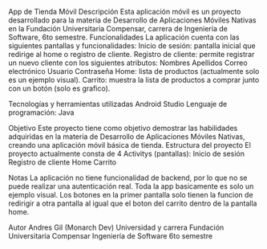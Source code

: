 App de Tienda Móvil
Descripción
Esta aplicación móvil es un proyecto desarrollado para la materia de Desarrollo de Aplicaciones Móviles Nativas en la Fundación Universitaria Compensar, carrera de Ingeniería de Software, 6to semestre.
Funcionalidades
La aplicación cuenta con las siguientes pantallas y funcionalidades:
Inicio de sesión: pantalla inicial que redirige al home o registro de cliente.
Registro de cliente: permite registrar un nuevo cliente con los siguientes atributos:
Nombres
Apellidos
Correo electrónico
Usuario
Contraseña
Home: lista de productos (actualmente solo es un ejemplo visual).
Carrito: muestra la lista de productos a comprar junto con un botón (solo es grafico).

Tecnologías y herramientas utilizadas
Android Studio
Lenguaje de programación: Java

Objetivo
Este proyecto tiene como objetivo demostrar las habilidades adquiridas en la materia de Desarrollo de Aplicaciones Móviles Nativas, creando una aplicación móvil básica de tienda.
Estructura del proyecto
El proyecto actualmente consta de 4 Activitys (pantallas):
Inicio de sesión
Registro de cliente
Home
Carrito

Notas
La aplicación no tiene funcionalidad de backend, por lo que no se puede realizar una autenticación real.
Toda la app basicamente es solo un ejemplo visual.
Los botones en la primer pantalla solo tienen la funcion de redirigir a otra pantalla al igual que el boton del carrito dentro de la pantalla home.

Autor
Andres Gil (Monarch Dev)
Universidad y carrera
Fundación Universitaria Compensar
Ingeniería de Software
6to semestre
